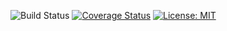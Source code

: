 ![Build Status](https://github.com/marochedelnoy/RWV_Account_D2/workflows/.NET%20Core/badge.svg?branch=master) 
[![Coverage Status](https://coveralls.io/repos/github/marochedelnoy/RWV_Account_D2/badge.svg?branch=master)](https://coveralls.io/github/marochedelnoy/RWV_Account_D2?branch=master) 
[![License: MIT](https://img.shields.io/badge/License-MIT-green.svg)](https://github.com/mikuam/TicketStore/blob/master/LICENSE)
